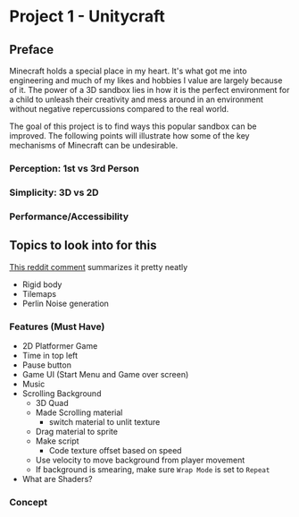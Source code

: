 # Project 1 - Unitycraft

## Preface

Minecraft holds a special place in my heart. It's what got me into engineering and much of my likes and hobbies I value are largely because of it. The power of a 3D sandbox lies in how it is the perfect environment for a child to unleash their creativity and mess around in an environment without negative repercussions compared to the real world.

The goal of this project is to find ways this popular sandbox can be improved. The following points will illustrate how some of the key mechanisms of Minecraft can be undesirable.

### Perception: 1st vs 3rd Person

### Simplicity: 3D vs 2D

### Performance/Accessibility

## Topics to look into for this

[This reddit comment](https://www.reddit.com/r/Unity2D/comments/173aupy/comment/k427c6q/?utm_source=share&utm_medium=web3x&utm_name=web3xcss&utm_term=1&utm_content=share_button) summarizes it pretty neatly

-   Rigid body
-   Tilemaps
-   Perlin Noise generation

### Features (Must Have)

-   2D Platformer Game
-   Time in top left
-   Pause button
-   Game UI (Start Menu and Game over screen)
-   Music
-   Scrolling Background
    -   3D Quad
    -   Made Scrolling material
        -   switch material to unlit texture
    -   Drag material to sprite
    -   Make script
        -   Code texture offset based on speed
    -   Use velocity to move background from player movement
    -   If background is smearing, make sure `Wrap Mode` is set to `Repeat`
-   What are Shaders?

### Concept
